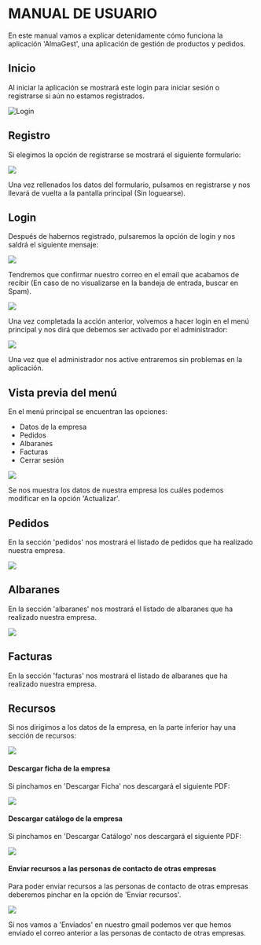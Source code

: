 # MANUAL DE USUARIO
En este manual vamos a explicar detenidamente cómo funciona la aplicación 'AlmaGest', una aplicación de gestión de productos y pedidos.

## Inicio
Al iniciar la aplicación se mostrará este login para iniciar sesión o registrarse si aún no estamos registrados.

![Login](Manual/img/Captura%20de%20pantalla%20(450).png)

## Registro
Si elegimos la opción de registrarse se mostrará el siguiente formulario: 

![](Manual/img/Captura%20de%20pantalla%20(451).png)

Una vez rellenados los datos del formulario, pulsamos en registrarse y nos llevará de vuelta a la pantalla principal (Sin loguearse).



## Login

Después de habernos registrado, pulsaremos la opción de login y nos saldrá el siguiente mensaje: 

![](Manual/img/Captura%20de%20pantalla%20(464).png)

Tendremos que confirmar nuestro correo en el email que acabamos de recibir (En caso de no visualizarse en la bandeja de entrada, buscar en Spam).

![](Manual/img/Captura%20de%20pantalla%20(453).png)

Una vez completada la acción anterior, volvemos a hacer login en el menú principal y nos dirá que debemos ser activado por el administrador: 

![](Manual/img/Captura%20de%20pantalla%20(454).png)

Una vez que el administrador nos active entraremos sin problemas en la aplicación.

## Vista previa del menú

En el menú principal se encuentran las opciones: 
* Datos de la empresa
* Pedidos
* Albaranes
* Facturas 
* Cerrar sesión

![](Manual/img/Captura%20de%20pantalla%20(455).png)

Se nos muestra los datos de nuestra empresa los cuáles podemos modificar en la opción 'Actualizar'.

## Pedidos

En la sección 'pedidos' nos mostrará el listado de pedidos que ha realizado nuestra empresa.

![](Manual/img/Captura%20de%20pantalla%20(456).png)

## Albaranes 

En la sección 'albaranes' nos mostrará el listado de albaranes que ha realizado nuestra empresa.

![](Manual/img/Captura%20de%20pantalla%20(457).png)

## Facturas

En la sección 'facturas' nos mostrará el listado de albaranes que ha realizado nuestra empresa.

## Recursos

Si nos dirigimos a los datos de la empresa, en la parte inferior hay una sección de recursos: 

![](Manual/img/Captura%20de%20pantalla%20(459).png)

#### Descargar ficha de la empresa

Si pinchamos en 'Descargar Ficha' nos descargará el siguiente PDF: 

![](Manual/img/Captura%20de%20pantalla%20(461).png)

#### Descargar catálogo de la empresa

Si pinchamos en 'Descargar Catálogo' nos descargará el siguiente PDF: 

![](Manual/img/Captura%20de%20pantalla%20(462).png)

#### Enviar recursos a las personas de contacto de otras empresas

Para poder enviar recursos a las personas de contacto de otras empresas deberemos pinchar en la opción de 'Enviar recursos'.

![](Manual/img/Captura%20de%20pantalla%20(449).png)

Si nos vamos a 'Enviados' en nuestro gmail podemos ver que hemos enviado el correo anterior a las personas de contacto de otras empresas.